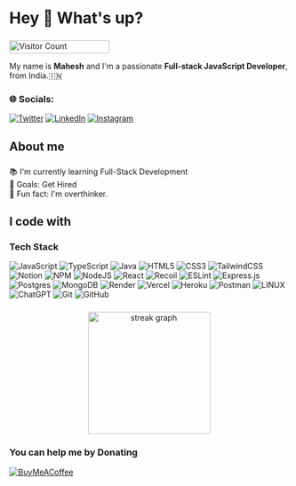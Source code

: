 <h1 align="left">Hey 👋 What's up?</h1>

###
<p align="start">
  <img src="https://profile-counter.glitch.me/{MaheshPawaar}/count.svg" alt="Visitor Count" width="180" height="24" />
</p>
<p align="left">My name is <b>Mahesh</b> and I'm a passionate <b>Full-stack JavaScript Developer</b>, from India.🇮🇳</p>

### 🌐 Socials:
[![Twitter](https://img.shields.io/badge/Twitter-1DA1F2?style=flat&logo=twitter&logoColor=white)](https://twitter.com/MaheshPawaar)  [![LinkedIn](https://img.shields.io/badge/LinkedIn-0077B5?style=flat&logo=linkedin&logoColor=white)](https://linkedin.com/in/MaheshPawaar) 
[![Instagram](https://img.shields.io/badge/linktree-39E09B?style=flat&logo=linktree&logoColor=white)](https://linktr.ee/maheshpawaar)

###

<h2 align="left">About me</h2>

###

<p align="left">📚 I'm currently learning Full-Stack Development<br>🎯 Goals: Get Hired<br>🎲 Fun fact: I'm overthinker.</p>

###

<h2 align="left">I code with</h2>

### Tech Stack 
![JavaScript](https://img.shields.io/badge/javascript-%23323330.svg?style=flat&logo=javascript&logoColor=%23F7DF1E) 
![TypeScript](https://img.shields.io/badge/typescript-%23007ACC.svg?style=flat&logo=typescript&logoColor=white) 
![Java](https://img.shields.io/badge/java-%23ED8B00.svg?style=flat&logo=java&logoColor=white) 
![HTML5](https://img.shields.io/badge/html5-%23E34F26.svg?style=flat&logo=html5&logoColor=white)
![CSS3](https://img.shields.io/badge/css3-%231572B6.svg?style=flat&logo=css3&logoColor=white)
![TailwindCSS](https://img.shields.io/badge/tailwindcss-%2338B2AC.svg?style=flat&logo=tailwind-css&logoColor=white)
![Notion](https://img.shields.io/badge/Notion-%23000000.svg?style=flat&logo=notion&logoColor=white)
![NPM](https://img.shields.io/badge/NPM-%23000000.svg?style=flat&logo=npm&logoColor=white)
![NodeJS](https://img.shields.io/badge/node.js-6DA55F?style=flat&logo=node.js&logoColor=white)
![React](https://img.shields.io/badge/react-%2320232a.svg?style=flat&logo=react&logoColor=%2361DAFB) 
![Recoil](https://img.shields.io/badge/Recoil-3578E5.svg?style=flat&logo=Recoil&logoColor=white)
![ESLint](https://img.shields.io/badge/ESLint-4B3263?style=flat&logo=eslint&logoColor=white) 
![Express.js](https://img.shields.io/badge/express.js-%23404d59.svg?style=flat&logo=express&logoColor=%2361DAFB)  
![Postgres](https://img.shields.io/badge/postgres-%23316192.svg?style=flat&logo=postgresql&logoColor=white)
![MongoDB](https://img.shields.io/badge/MongoDB-%234ea94b.svg?style=flat&logo=mongodb&logoColor=white)
![Render](https://img.shields.io/badge/Render-%46E3B7.svg?style=flat&logo=render&logoColor=white)
![Vercel](https://img.shields.io/badge/Vercel-black?style=flat&logo=Vercel&logoColor=white)
![Heroku](https://img.shields.io/badge/heroku-%23430098.svg?style=flat&logo=heroku&logoColor=white)
![Postman](https://img.shields.io/badge/Postman-FF6C37?style=flat&logo=postman&logoColor=white) 
![LINUX](https://img.shields.io/badge/Linux-FCC624?style=flat&logo=linux&logoColor=black)
![ChatGPT](https://img.shields.io/badge/chatGPT-74aa9c?style=flat&logo=openai&logoColor=white)
![Git](https://img.shields.io/badge/git-%23F05033.svg?style=flat&logo=git&logoColor=white)
![GitHub](https://img.shields.io/badge/github-%23121011.svg?style=flat&logo=github&logoColor=white)

###

<div align="center">
  <img src="https://streak-stats.demolab.com?user=maurodesouza&locale=en&mode=daily&theme=dark&hide_border=false&border_radius=5&order=3" height="220" alt="streak graph"  />
</div>

### You can help me by Donating
  
  [![BuyMeACoffee](https://img.shields.io/badge/Buy%20Me%20a%20Coffee-ffdd00?style=for-the-badge&logo=buy-me-a-coffee&logoColor=black)](https://buymeacoffee.com/MaheshPawar) 

<!-- Proudly created with GPRM ( https://gprm.itsvg.in ) -->

